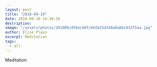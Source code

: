 ```yaml
---
layout: post
title: "2018-09-10"
date: 2018-09-10 14:38:26
description: 
image: "/assets/photos/201809/d59acb0fc0e5b2543d8a8a66c832f5aa.jpg"
author: Elise Plain
excerpt: Meditation
tags: 
  - all
---
```


Meditation
<p></p>
